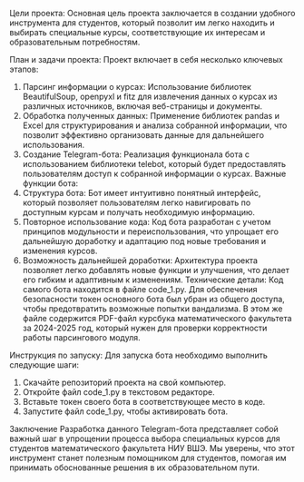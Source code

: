 Цели проекта:
Основная цель проекта заключается в создании удобного инструмента для студентов, который позволит им легко находить и выбирать специальные курсы, соответствующие их интересам и образовательным потребностям.

План и задачи проекта:
Проект включает в себя несколько ключевых этапов:

1. Парсинг информации о курсах:
Использование библиотек BeautifulSoup, openpyxl и fitz для извлечения данных о курсах из различных источников, включая веб-страницы и документы.
2. Обработка полученных данных:
Применение библиотек pandas и Excel для структурирования и анализа собранной информации, что позволит эффективно организовать данные для дальнейшего использования.
3. Создание Telegram-бота:
Реализация функционала бота с использованием библиотеки telebot, который будет предоставлять пользователям доступ к собранной информации о курсах.
Важные функции бота:
1. Структура бота:
Бот имеет интуитивно понятный интерфейс, который позволяет пользователям легко навигировать по доступным курсам и получать необходимую информацию.
2. Повторное использование кода:
Код бота разработан с учетом принципов модульности и переиспользования, что упрощает его дальнейшую доработку и адаптацию под новые требования и изменения курсов.
3. Возможность дальнейшей доработки:
Архитектура проекта позволяет легко добавлять новые функции и улучшения, что делает его гибким и адаптивным к изменениям.
Технические детали:
Код самого бота находится в файле code_1.py. Для обеспечения безопасности токен основного бота был убран из общего доступа, чтобы предотвратить возможные попытки вандализма. В этом же файле содержится PDF-файл курсбука математического факультета за 2024-2025 год, который нужен для проверки корректности работы парсингового модуля.

Инструкция по запуску:
Для запуска бота необходимо выполнить следующие шаги:

1. Скачайте репозиторий проекта на свой компьютер.
2. Откройте файл code_1.py в текстовом редакторе.
3. Вставьте токен своего бота в соответствующее место в коде.
4. Запустите файл code_1.py, чтобы активировать бота.
   
Заключение
Разработка данного Telegram-бота представляет собой важный шаг в упрощении процесса выбора специальных курсов для студентов математического факультета НИУ ВШЭ. Мы уверены, что этот инструмент станет полезным помощником для студентов, помогая им принимать обоснованные решения в их образовательном пути.
